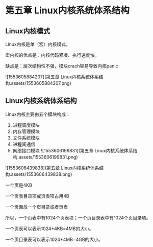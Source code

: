 # 第五章 Linux内核系统体系结构

## Linux内核模式

Linux内核是单（宏）内核模式。

宏内核的优点是：内核代码紧凑、执行速度快。

缺点是：层次结构性不强，模块crach容易导致内核panic

![1553605884207](第五章 Linux内核系统体系结构.assets/1553605884207.png)

## Linux内核系统体系结构

Linux内核主要由五个模块构成：

1. 进程调度模块
2. 内存管理模块
3. 文件系统模块
4. 进程间通信
5. 网络接口模块
    ![1553606199831](第五章 Linux内核系统体系结构.assets/1553606199831.png)

![1553606439838](第五章 Linux内核系统体系结构.assets/1553606439838.png)

一个页是4KB

一个页表目录项或页表项占用4B

一个页面放一个页目录或者页表

所以，一个页表中有1024个页表项；一个页目录表中有1024个页目录项。

一个页表可以表示1024*4KB=4MB的大小。

一个页目录表可以表示1024*4MB=4GB的大小。